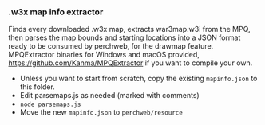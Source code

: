 ### .w3x map info extractor
Finds every downloaded .w3x map, extracts war3map.w3i from the MPQ, then parses the map bounds and starting locations into a JSON format ready to be consumed by perchweb, for the drawmap feature. MPQExtractor binaries for Windows and macOS provided, https://github.com/Kanma/MPQExtractor if you want to compile your own.

* Unless you want to start from scratch, copy the existing `mapinfo.json` to this folder.
* Edit parsemaps.js as needed (marked with comments)
* `node parsemaps.js`
* Move the new `mapinfo.json` to `perchweb/resource`
